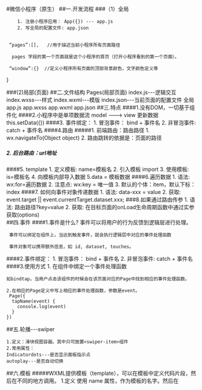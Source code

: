 #微信小程序（原生）
##一.开发流程
###（1）全局

		1. 注册小程序应用： App({}) --- app.js
		2. 写全局的配置文件: app.json

   
     “pages”:[],   //用于描述当前小程序所有页面路径

      pages 字段的第一个页面就是这个小程序的首页（打开小程序看到的第一个页面）。

     “window”:{}  //定义小程序所有页面的顶部背景颜色，文字颜色定义等
}
 
###(2)局部(页面)
##二.文件结构
     Pages(局部页面)
	    index.js---逻辑交互
	    index.wxss---样式
	    index.wxml---模版
		index.json---当前页面的配置文件
	  全局
	  app.js
	  app.wxss
	  app.wxml
	  app.json
##三.特点
####1.没有DOM，一切基于组件化
####2.小程序中是单项数据流 model ---> view
     更新数据 this.setData({})
####3. 事件绑定：
	1. 冒泡事件： bind + 事件名
	2. 非冒泡事件: catch + 事件名
####4.路由
#####1. 前端路由：路由路径
      1. wx.navigateTo(Object object)
      2. 路由跳转的依据是：页面的路径
##### 2. 后台路由：url地址
####5. template
    1. 定义模板: name=模板名
    2. 引入模板  import
    3. 使用模板: is=模板名
    4. 向模板内部导入数据
    5.data = 模板数据
####6.遍历数据
    1. 语法: wx:for=遍历数据
    2. 注意点: wx:key = 唯一值
    3. 默认的个体：item，默认下标： index
####7. 如何向事件对象传递数据
    1. 语法: data-xxx = value
    2. 获取: event.target || event.currentTarget.dataset.xxx;
###8.如果通过路由传参
    1. 语法: 路由路径?key=value
    2. 获取: 在目标页面的onLoad生命周期函数中通过实参获取(options)    
##四.事件
####1.事件是什么?
	 事件可以将用户的行为反馈到逻辑层进行处理。
	
	 事件可以绑定在组件上，当达到触发事件，就会执行逻辑层中对应的事件处理函数
	 
	 事件对象可以携带额外信息，如 id, dataset, touches。
####2.事件绑定：
    1. 冒泡事件： bind + 事件名
    2. 非冒泡事件: catch + 事件名
####3.使用方式
	1. 在组件中绑定一个事件处理函数
	
	如bindtap，当用户点击该组件的时候会在该页面对应的Page中找到相应的事件处理函数。
	
	2.在相应的Page定义中写上相应的事件处理函数，参数是event。
	 Page({
	  tapName(event) {
	    console.log(event)
	  }
	})
##五.轮播---swiper

	1.定义：滑块视图容器。其中只可放置<swiper-item>组件
	2.常用属性：
	Indicatordots---是否显示面板指示点
	autoplay---是否自动切换  
##六.模板
#####WXML提供模板（template），可以在模板中定义代码片段，然后在不同的地方调用。
	1.定义
	使用 name 属性，作为模板的名字。然后在<template/>内定义代码片段
	2.使用
	  使用 is 属性，声明需要的使用的模板，然后将模板所需要的 data 传入
	3.引入 import
	4.向模板内部导入数据
	  data = 模板数据  
##七.列表渲染
####1.语法:
 
	在组件上使用 wx:for 控制属性绑定一个数组，即可使用数组中各项的数据重复渲染该组件。
	
	默认数组的当前项的下标变量名默认为 index，数组当前项的变量名默认为 item
	
	使用 wx:for-item 可以指定数组当前元素的变量名，
	
	使用 wx:for-index 可以指定数组当前下标的变量名：

####2.注意

  	可以将 wx:for 用在<block/>标签上，以渲染一个包含多节点的结构块
##八.缓存数据（通过案例）
#####1.缓存在app.js的data中
#####2.通过storage
    相关API
       wx.getStorage(Object object)   getStorageSync()

       wx.setSt
orage(Object object) setStorageSync()
##九.openid--用户的唯一标识
####1.如何获取

   wx.login(Object object)
####2.流程图
![](https://developers.weixin.qq.com/miniprogram/dev/framework/open-ability/login.html)
####3.说明
	1.调用 wx.login() 获取 临时登录凭证code ，并回传到开发者服务器。
	2.调用 auth.code2Session 接口，换取 用户唯一标识 OpenID 和 会话密钥 session_key。

##十.获取用户信息
####1.通过wx.getuserInfo()
####2.在组件标签属性上
     <button
	  wx:if="{{canIUse}}"
	  open-type="getUserInfo"
	  bindgetuserinfo="bindGetUserInfo"
     >
##十一.支付
####1.wx.requestPayment(Object object)
####2.流程图
![](https://pay.weixin.qq.com/wiki/doc/api/wxa/wxa_api.php?chapter=7_4&index=3)
##十二.分享
##小程序中如何发请求
####1.wx.request()
####2.封装函数库

#微信小程序（使用框架--mpvue）

##一. mpvue简介
  1. 市面上用的最多的两个小程序框架，mpvue，wepy
  2. mpvue美团推出的，wepy腾讯
##二. mpvue特点
  1. 基于Vue.js开发
  2. 除了支持vue生命周期函数同时也支持小程序生命周期函数，不建议使用原生小程序生命周期函数
  3. mpvue支持Vuex但是对Vue-router支持不是太好
##三. mpvue文件分类
  1. app.vue ---> app.js + app.wxss
  2. app.$mount === App({}) ---> 挂载整个应用
  3. App.mpType = 'app' 声明当前组件代表整个应用
  4. 组件页面中的挂载： index.$mount === Page({}) --->挂载当前页面
##四.使用
	 创建一个基于 mpvue-quickstart 模板的新项目
	
	 vue init mpvue/mpvue-quickstart my-project
##五.发请求的库
####1.axios
####2.fetch
####3.fly ---github
	   （1）一个支持所有JavaScript运行环境的基于Promise的、支持请求转发、强大的http请求库。可以让您在多个端上尽可能大限度的实现代码复用。

        (2)支持微信小程序

